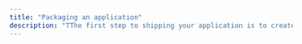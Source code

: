 ```yaml
---
title: "Packaging an application"
description: "TThe first step to shipping your application is to create a YAML file that defines the properties, containers, optional configuration and more."
---
```

